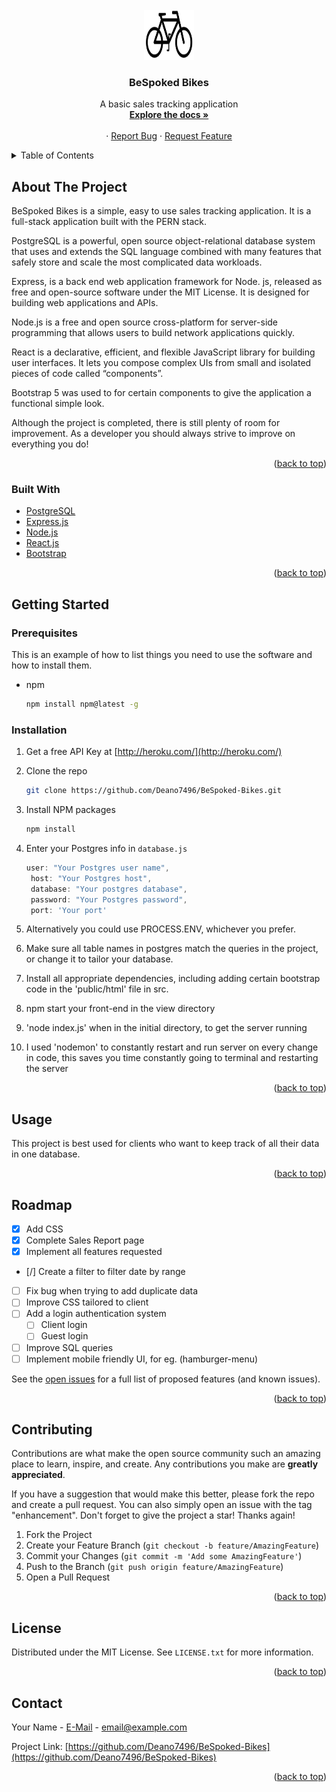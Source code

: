 <div id="top"></div>

<br />
<div align="center">
  <a href="https://github.com/Deano7496/BeSpoked-Bikes">
    <img src="view/public/bespokedLogo.png" alt="Logo" width="80" height="80">
  </a>

  <h3 align="center">BeSpoked Bikes</h3>

  <p align="center">
    A basic sales tracking application
    <br />
    <a href="https://github.com/Deano7496/BeSpoked-Bikes/blob/main/README.md"><strong>Explore the docs »</strong></a>
    <br />
    <br />
    ·
    <a href="https://github.com/Deano7496/BeSpoked-Bikes/issues">Report Bug</a>
    ·
    <a href="https://github.com/Deano7496/BeSpoked-Bikes/issues">Request Feature</a>
  </p>
</div>




<details>
  <summary>Table of Contents</summary>
  <ol>
    <li>
      <a href="#about-the-project">About The Project</a>
      <ul>
        <li><a href="#built-with">Built With</a></li>
      </ul>
    </li>
    <li>
      <a href="#getting-started">Getting Started</a>
      <ul>
        <li><a href="#prerequisites">Prerequisites</a></li>
        <li><a href="#installation">Installation</a></li>
      </ul>
    </li>
    <li><a href="#usage">Usage</a></li>
    <li><a href="#roadmap">Roadmap</a></li>
    <li><a href="#contributing">Contributing</a></li>
    <li><a href="#license">License</a></li>
    <li><a href="#contact">Contact</a></li>
  </ol>
</details>



## About The Project

BeSpoked Bikes is a simple, easy to use sales tracking application. It is a full-stack application built with the PERN stack. 

PostgreSQL is a powerful, open source object-relational database system that uses and extends the SQL language combined with many features that safely store and scale the most complicated data workloads.

Express, is a back end web application framework for Node. js, released as free and open-source software under the MIT License. It is designed for building web applications and APIs. 

Node.js is a free and open source cross-platform for server-side programming that allows users to build network applications quickly.

React is a declarative, efficient, and flexible JavaScript library for building user interfaces. It lets you compose complex UIs from small and isolated pieces of code called “components”.

Bootstrap 5 was used to for certain components to give the application a functional simple look.

Although the project is completed, there is still plenty of room for improvement. As a developer you should always strive to improve on everything you do!

<p align="right">(<a href="#top">back to top</a>)</p>



### Built With

* [PostgreSQL](https://www.postgresql.org)
* [Express.js](https://expressjs.com/)
* [Node.js](https://nodejs.org/en/)
* [React.js](https://reactjs.org/)
* [Bootstrap](https://getbootstrap.com)


<p align="right">(<a href="#top">back to top</a>)</p>




## Getting Started

### Prerequisites

This is an example of how to list things you need to use the software and how to install them.
* npm
  ```sh
  npm install npm@latest -g
  ```

### Installation

1. Get a free API Key at [http://heroku.com/](http://heroku.com/)
2. Clone the repo
   ```sh
   git clone https://github.com/Deano7496/BeSpoked-Bikes.git
   ```
3. Install NPM packages
   ```sh
   npm install
   ```
4. Enter your Postgres info in `database.js`
   ```js
   user: "Your Postgres user name",
    host: "Your Postgres host",
    database: "Your postgres database",
    password: "Your Postgres password",
    port: 'Your port'
   ```
5. Alternatively you could use PROCESS.ENV, whichever you prefer.

6. Make sure all table names in postgres match the queries in the project, or change it to tailor your database.
7. Install all appropriate dependencies, including adding certain bootstrap code in the 'public/html' file in src.
8. npm start your front-end in the view directory
9. 'node index.js' when in the initial directory, to get the server running
10. I used 'nodemon' to constantly restart and run server on every change in code, this saves you time constantly going to terminal and restarting the server

<p align="right">(<a href="#top">back to top</a>)</p>



## Usage

This project is best used for clients who want to keep track of all their data in one database.


<p align="right">(<a href="#top">back to top</a>)</p>



## Roadmap

- [x] Add CSS
- [x] Complete Sales Report page
- [x] Implement all features requested
- [/] Create a filter to filter date by range
- [ ] Fix bug when trying to add duplicate data
- [ ] Improve CSS tailored to client
- [ ] Add a login authentication system
    - [ ] Client login
    - [ ] Guest login
- [ ] Improve SQL queries
- [ ] Implement mobile friendly UI, for eg. (hamburger-menu)

See the [open issues](https://github.com/Deano7496/BeSpoked-Bikes/issues) for a full list of proposed features (and known issues).

<p align="right">(<a href="#top">back to top</a>)</p>



## Contributing

Contributions are what make the open source community such an amazing place to learn, inspire, and create. Any contributions you make are **greatly appreciated**.

If you have a suggestion that would make this better, please fork the repo and create a pull request. You can also simply open an issue with the tag "enhancement".
Don't forget to give the project a star! Thanks again!

1. Fork the Project
2. Create your Feature Branch (`git checkout -b feature/AmazingFeature`)
3. Commit your Changes (`git commit -m 'Add some AmazingFeature'`)
4. Push to the Branch (`git push origin feature/AmazingFeature`)
5. Open a Pull Request

<p align="right">(<a href="#top">back to top</a>)</p>



## License

Distributed under the MIT License. See `LICENSE.txt` for more information.

<p align="right">(<a href="#top">back to top</a>)</p>



## Contact

Your Name - [E-Mail](dean7496@gmail.com) - email@example.com

Project Link: [https://github.com/Deano7496/BeSpoked-Bikes](https://github.com/Deano7496/BeSpoked-Bikes)

<p align="right">(<a href="#top">back to top</a>)</p>
